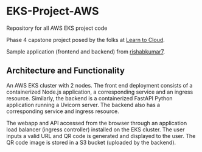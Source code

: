 # EKS-Project-AWS
Repository for all AWS EKS project code 

Phase 4 capstone project posed by the folks at [Learn to Cloud](https://learntocloud.guide/). 

Sample application (frontend and backend) from [rishabkumar7](https://github.com/rishabkumar7/devops-qr-code/tree/main). 

## Architecture and Functionality 

An AWS EKS cluster with 2 nodes. The front end deployment consists of a containerized Node.js application, a corresponding service and an ingress resource. Similarly, the backend
is a containerized FastAPI Python application running a Uvicorn server. The backend also has a corresponding service and ingress resource.  

The webapp and API accessed from the browser through an application load balancer (ingress controller) installed on the EKS cluster. The user inputs a valid URL and QR code is generated and displayed to the user. The QR code image is stored in a S3 bucket (uploaded by the backend).  

